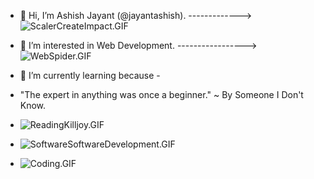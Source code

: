 - 👋 Hi, I’m Ashish Jayant (@jayantashish). ------------->![ScalerCreateImpact.GIF](https://github.com/jayantashish/jayantashish/assets/84563586/b3f14fb2-5580-47c4-8e33-811949edfbb8)

- 👀 I’m interested in Web Development. ----------------->![WebSpider.GIF](https://github.com/jayantashish/jayantashish/assets/84563586/e35ada6b-84aa-41a8-9421-24b93c297b84)

- 🌱 I’m currently learning because -
- "The expert in anything was once a beginner."
                                        ~ By Someone I Don't Know.
- ![ReadingKilljoy.GIF](https://github.com/jayantashish/jayantashish/assets/84563586/b2d78bbb-3291-4fb5-8d9e-85d23531b528)
- ![SoftwareSoftwareDevelopment.GIF](https://github.com/jayantashish/jayantashish/assets/84563586/df23a6ba-1993-4249-bde5-f950023f8b54)
- ![Coding.GIF](https://github.com/jayantashish/jayantashish/assets/84563586/3c431290-2d96-42d1-bf87-d098f1213db5)







<!---
jayantashish/jayantashish is a ✨ special ✨ repository because its `README.md` (this file) appears on your GitHub profile.
You can click the Preview link to take a look at your changes.
--->
